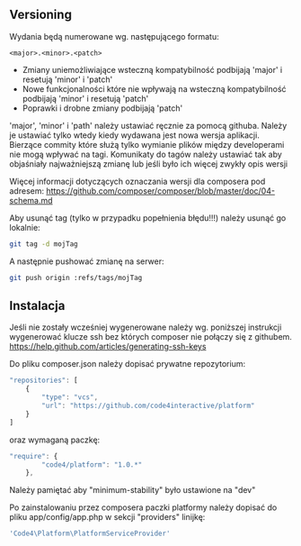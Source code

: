 Versioning
----------

Wydania będą numerowane wg. następującego formatu:

`<major>.<minor>.<patch>`

* Zmiany uniemożliwiające wsteczną kompatybilność podbijają 'major' i resetują 'minor' i 'patch'
* Nowe funkcjonalności które nie wpływają na wsteczną kompatybilność podbijają 'minor' i resetują 'patch'
* Poprawki i drobne zmiany podbijają 'patch'

'major', 'minor' i 'path' należy ustawiać ręcznie za pomocą githuba.
Należy je ustawiać tylko wtedy kiedy wydawana jest nowa wersja aplikacji. Bierzące commity które służą tylko wymianie plików między developerami nie mogą wpływać na tagi.
Komunikaty do tagów należy ustawiać tak aby objaśniały najważniejszą zmianę lub jeśli było ich więcej zwykły opis wersji

Więcej informacji dotyczących oznaczania wersji dla composera pod adresem:
https://github.com/composer/composer/blob/master/doc/04-schema.md

Aby usunąć tag (tylko w przypadku popełnienia błędu!!!) należy usunąć go lokalnie:

```bash
git tag -d mojTag
```

A następnie pushować zmianę na serwer:

```bash
git push origin :refs/tags/mojTag
```


Instalacja
----------

Jeśli nie zostały wcześniej wygenerowane należy wg. poniższej instrukcji wygenerować klucze ssh bez których composer nie połączy się z githubem.
https://help.github.com/articles/generating-ssh-keys

Do pliku composer.json należy dopisać prywatne repozytorium:

```javascript
"repositories": [
    {
        "type": "vcs",
        "url": "https://github.com/code4interactive/platform"
    }
]
```

oraz wymaganą paczkę:

```javascript
"require": {
		"code4/platform": "1.0.*"
	},
```

Należy pamiętać aby "minimum-stability" było ustawione na "dev"

Po zainstalowaniu przez composera paczki platformy należy dopisać do pliku app/config/app.php w sekcji "providers" linijkę:

```php
'Code4\Platform\PlatformServiceProvider'
```